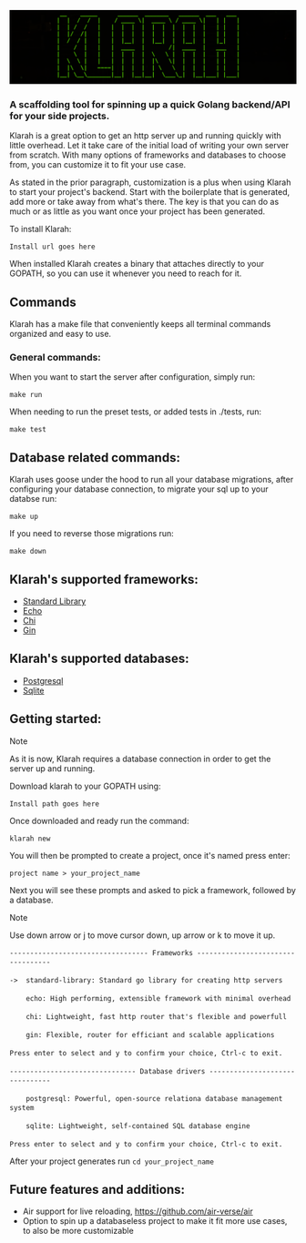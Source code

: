 ![logo](./public/logo.png)

### A scaffolding tool for spinning up a quick Golang backend/API for your side projects.

Klarah is a great option to get an http server up and running quickly with little overhead. Let it take
care of the initial load of writing your own server from scratch. With many options of frameworks and
databases to choose from, you can customize it to fit your use case.

As stated in the prior paragraph, customization is a plus when using Klarah to start your project's backend.
Start with the boilerplate that is generated, add more or take away from what's there. The key is that you can
do as much or as little as you want once your project has been generated.

To install Klarah:
```
Install url goes here
```

When installed Klarah creates a binary that attaches directly to your GOPATH, so you can use it whenever you 
need to reach for it.

## Commands

Klarah has a make file that conveniently keeps all terminal commands organized and easy to use.

### General commands:

When you want to start the server after configuration, simply run:
```
make run
```

When needing to run the preset tests, or added tests in ./tests, run:
```
make test
```
## Database related commands:

Klarah uses goose under the hood to run all your database migrations, after configuring your database connection,
to migrate your sql up to your databse run:
```
make up
```

If you need to reverse those migrations run:
```
make down
```

## Klarah's supported frameworks:
- [Standard Library](https://pkg.go.dev/net/http#hdr-Servers)
- [Echo](https://github.com/labstack/echo)
- [Chi](https://github.com/go-chi/chi)
- [Gin](https://github.com/gin-gonic/gin)

## Klarah's supported databases:
- [Postgresql](https://github.com/jackc/pgx)
- [Sqlite](https://github.com/mattn/go-sqlite3)

## Getting started:
> [!NOTE]
> As it is now, Klarah requires a database connection in order to get the server up and running.

Download klarah to your GOPATH using:
```
Install path goes here
```

Once downloaded and ready run the command:
```
klarah new
```

You will then be prompted to create a project, once it's named press enter:
```
project name > your_project_name
```

Next you will see these prompts and asked to pick a framework, followed by a database.

> [!NOTE]
> Use down arrow or j to move cursor down, up arrow or k to move it up.

```
---------------------------------- Frameworks ----------------------------------

->  standard-library: Standard go library for creating http servers

    echo: High performing, extensible framework with minimal overhead

    chi: Lightweight, fast http router that's flexible and powerfull

    gin: Flexible, router for efficiant and scalable applications

Press enter to select and y to confirm your choice, Ctrl-c to exit.

------------------------------- Database drivers -------------------------------

    postgresql: Powerful, open-source relationa database management system

    sqlite: Lightweight, self-contained SQL database engine

Press enter to select and y to confirm your choice, Ctrl-c to exit.
```

After your project generates run ```cd your_project_name```

## Future features and additions:
- Air support for live reloading, https://github.com/air-verse/air
- Option to spin up a databaseless project to make it fit more use cases, to also be more customizable
